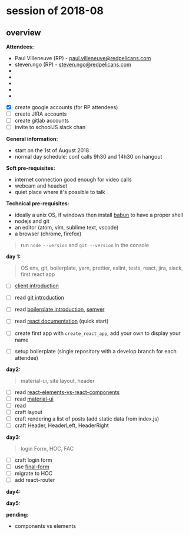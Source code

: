 # session of 2018-08
## overview

**Attendees:**
* Paul Villeneuve (RP) - paul.villeneuve@redpelicans.com
* steven.ngo (RP) - steven.ngo@redpelicans.com
*
*
*
*
*


- [x] create google accounts (for RP attendees)
- [ ] create JIRA accounts 
- [ ] create gitlab accounts
- [ ] invite to schoolJS slack chan

**General information:**
* start on the 1st of August 2018
* normal day schedule: conf calls 9h30 and 14h30 on hangout

**Soft pre-requisites:**
* internet connection good enough for video calls
* webcam and headset
* quiet place where it's possible to talk

**Technical pre-requisites:**
* ideally a unix OS, if windows then install [babun](http://babun.github.io/) to have a proper shell
* nodejs and git
* an editor (atom, vim, sublime text, vscode)
* a browser (chrome, firefox)

> run `node --version` and `git --version` in the console

**day 1:**
> OS env, git, boilerplate, yarn, prettier, eslint, tests, react, jira, slack, first react app

- [ ] [client introduction](https://docs.google.com/presentation/d/1nkelpLG-BikiiHWvfkUj7zxZDdMBx0pyCOhVnqDZLXE)
- [ ] read [git introduction](http://nvie.com/posts/a-successful-git-branching-model/)
- [ ] read [boilerplate introduction](https://github.com/facebook/create-react-app), [semver](https://semver.org/)
- [ ] read [react documentation](https://reactjs.org/docs/hello-world.html) (quick start)
- [ ] create first app with `create_react_app`, add your own <App/> to display your name
- [ ] setup boilerplate (single repository with a develop branch for each attendee)


**day2:**
> material-ui, site layout, header

- [ ] read [react-elements-vs-react-components](https://medium.freecodecamp.org/react-elements-vs-react-components-fdc776705880)
- [ ] read [material-ui](https://material-ui.com/getting-started/usage/)
- [ ] read 
- [ ] craft layout 
- [ ] craft rendering a list of posts (add static data from index.js)
- [ ] craft Header, HeaderLeft, HeaderRight

**day3:**
> login Form, HOC, FAC

- [ ] craft login form
- [ ] use [final-form](https://github.com/final-form/react-final-form#material-ui-10)
- [ ] migrate to HOC
- [ ] add react-router

**day4:**

**day5:**

**pending:**

* components vs elements
